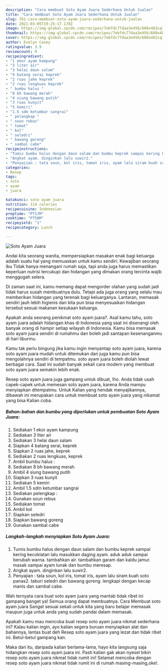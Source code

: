 ```yaml
---
description: "Cara membuat Soto Ayam Juara Sederhana Untuk Jualan"
title: "Cara membuat Soto Ayam Juara Sederhana Untuk Jualan"
slug: 761-cara-membuat-soto-ayam-juara-sederhana-untuk-jualan
date: 2021-03-05T19:25:17.170Z
image: https://img-global.cpcdn.com/recipes/7ebfdc77daa3e456/680x482cq70/soto-ayam-juara-foto-resep-utama.jpg
thumbnail: https://img-global.cpcdn.com/recipes/7ebfdc77daa3e456/680x482cq70/soto-ayam-juara-foto-resep-utama.jpg
cover: https://img-global.cpcdn.com/recipes/7ebfdc77daa3e456/680x482cq70/soto-ayam-juara-foto-resep-utama.jpg
author: Evelyn Casey
ratingvalue: 3.9
reviewcount: 9
recipeingredient:
- "1 ekor ayam kampung"
- "3 liter air"
- "3 helai daun salam"
- "4 batang serai keprek"
- "2 ruas jahe keprek"
- "2 ruas lengkuas keprek"
- " bumbu halus "
- "8 bh bawang merah"
- "4 siung bawang putih"
- "3 ruas kunyit"
- "5 kemiri"
- "1.5 sdm ketumbar sangrai"
- " pelengkap "
- " soun rebus"
- " tomat"
- " kol"
- " seledri"
- " bawang goreng"
- " sambal cabe"
recipeinstructions:
- "Tumis bumbu halus dengan daun salam dan bumbu keprek sampai kering kecoklatan lalu masukkan daging ayam. aduk aduk sampai berubah warna. tambahkan air. tambahkan garam dan kaldu jamur. masak sampai ayam lunak dan bumbu meresap."
- "Angkat ayam. dinginkan lalu suwir2."
- "Penyajian : tata soun, kol iris, tomat iris, ayam lalu siram kuah soto panas2. taburi seledri dan bawang goreng. lengkapi dengan kecap manis dan sambal cabe."
categories:
- Resep
tags:
- soto
- ayam
- juara

katakunci: soto ayam juara 
nutrition: 114 calories
recipecuisine: Indonesian
preptime: "PT17M"
cooktime: "PT58M"
recipeyield: "1"
recipecategory: Lunch

---
```



![Soto Ayam Juara](https://img-global.cpcdn.com/recipes/7ebfdc77daa3e456/680x482cq70/soto-ayam-juara-foto-resep-utama.jpg)

Andai kita seorang wanita, mempersiapkan masakan enak bagi keluarga adalah suatu hal yang memuaskan untuk kamu sendiri. Kewajiban seorang ibu Tidak hanya menangani rumah saja, tapi anda juga harus memastikan keperluan nutrisi tercukupi dan hidangan yang dimakan orang tercinta wajib menggugah selera.

Di zaman  saat ini, kamu memang dapat mengorder olahan yang sudah jadi tidak harus susah membuatnya dulu. Tetapi ada juga orang yang selalu mau memberikan hidangan yang terenak bagi keluarganya. Lantaran, memasak sendiri jauh lebih higienis dan kita pun bisa menyesuaikan hidangan tersebut sesuai makanan kesukaan keluarga. 



Apakah anda seorang penikmat soto ayam juara?. Asal kamu tahu, soto ayam juara adalah hidangan khas di Indonesia yang saat ini disenangi oleh banyak orang di hampir setiap wilayah di Indonesia. Kamu bisa memasak soto ayam juara sendiri di rumahmu dan boleh jadi santapan kesenanganmu di hari liburmu.

Kamu tak perlu bingung jika kamu ingin menyantap soto ayam juara, karena soto ayam juara mudah untuk ditemukan dan juga kamu pun bisa mengolahnya sendiri di tempatmu. soto ayam juara boleh diolah lewat berbagai cara. Saat ini sudah banyak sekali cara modern yang membuat soto ayam juara semakin lebih enak.

Resep soto ayam juara juga gampang untuk dibuat, lho. Anda tidak usah capek-capek untuk memesan soto ayam juara, karena Anda mampu menyiapkan ditempatmu. Untuk Kalian yang hendak menyajikannya, dibawah ini merupakan cara untuk membuat soto ayam juara yang nikamat yang bisa Kalian coba.

<!--inarticleads1-->

##### Bahan-bahan dan bumbu yang diperlukan untuk pembuatan Soto Ayam Juara:

1. Sediakan 1 ekor ayam kampung
1. Sediakan 3 liter air
1. Sediakan 3 helai daun salam
1. Siapkan 4 batang serai, keprek
1. Siapkan 2 ruas jahe, keprek
1. Sediakan 2 ruas lengkuas, keprek
1. Ambil  bumbu halus :
1. Sediakan 8 bh bawang merah
1. Ambil 4 siung bawang putih
1. Siapkan 3 ruas kunyit
1. Sediakan 5 kemiri
1. Ambil 1.5 sdm ketumbar sangrai
1. Sediakan  pelengkap :
1. Gunakan  soun rebus
1. Sediakan  tomat
1. Ambil  kol
1. Siapkan  seledri
1. Siapkan  bawang goreng
1. Gunakan  sambal cabe




<!--inarticleads2-->

##### Langkah-langkah menyiapkan Soto Ayam Juara:

1. Tumis bumbu halus dengan daun salam dan bumbu keprek sampai kering kecoklatan lalu masukkan daging ayam. aduk aduk sampai berubah warna. tambahkan air. tambahkan garam dan kaldu jamur. masak sampai ayam lunak dan bumbu meresap.
1. Angkat ayam. dinginkan lalu suwir2.
1. Penyajian : tata soun, kol iris, tomat iris, ayam lalu siram kuah soto panas2. taburi seledri dan bawang goreng. lengkapi dengan kecap manis dan sambal cabe.




Wah ternyata cara buat soto ayam juara yang mantab tidak ribet ini gampang banget ya! Semua orang dapat membuatnya. Cara Membuat soto ayam juara Sangat sesuai sekali untuk kita yang baru belajar memasak maupun juga untuk anda yang sudah pandai dalam memasak.

Apakah kamu mau mencoba buat resep soto ayam juara nikmat sederhana ini? Kalau kalian ingin, ayo kalian segera buruan menyiapkan alat dan bahannya, lantas buat deh Resep soto ayam juara yang lezat dan tidak ribet ini. Betul-betul gampang kan. 

Maka dari itu, daripada kalian berlama-lama, hayo kita langsung saja hidangkan resep soto ayam juara ini. Pasti kalian gak akan nyesel bikin resep soto ayam juara nikmat tidak rumit ini! Selamat mencoba dengan resep soto ayam juara nikmat tidak rumit ini di rumah masing-masing,oke!.

